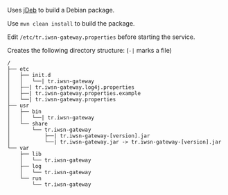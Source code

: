 
Uses [jDeb](https://github.com/tcurdt/jdeb) to build a Debian package.

Use ``mvn clean install`` to build the package.

Edit ``/etc/tr.iwsn-gateway.properties`` before starting the service.

Creates the following directory structure:
(``-|`` marks a file)
```
/
├── etc
│   ├── init.d
│   │   └──| tr.iwsn-gateway
│   ├──| tr.iwsn-gateway.log4j.properties
│	├──| tr.iwsn-gateway.properties.example
│   └──| tr.iwsn-gateway.properties
├── usr
│   ├── bin
│   │   └──| tr.iwsn-gateway
│   └── share
│       └── tr.iwsn-gateway
│           ├──| tr.iwsn-gateway-[version].jar
│           └──| tr.iwsn-gateway.jar -> tr.iwsn-gateway-[version].jar
└── var
    ├── lib
    │   └── tr.iwsn-gateway
    ├── log
    │   └── tr.iwsn-gateway
    └── run
        └── tr.iwsn-gateway

```